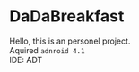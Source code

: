 DaDaBreakfast
============
Hello, this is an personel project.<br>
Aquired `adnroid 4.1` <br>
IDE: ADT